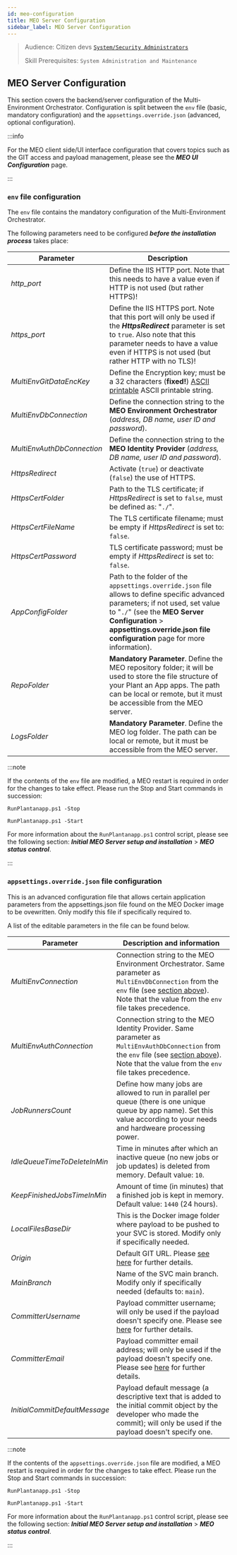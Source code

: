 ```yaml
---
id: meo-configuration
title: MEO Server Configuration
sidebar_label: MEO Server Configuration
---
```


> Audience: Citizen devs [`System/Security Administrators`](/docs/audience#systemsecurity-administrators)
> 
> Skill Prerequisites: `System Administration and Maintenance`

## MEO Server Configuration

This section covers the backend/server configuration of the Multi-Environment Orchestrator. Configuration is split between the `env` file (basic, mandatory configuration) and the `appsettings.override.json` (advanced, optional configuration).

:::info

For the MEO client side/UI interface configuration that covers topics such as the GIT access and payload management, please see the ***MEO UI Configuration*** page.

:::

### **`env`** file configuration

The `env` file contains the mandatory configuration of the Multi-Environment Orchestrator.

The following parameters need to be configured ***before the installation process*** takes place:

|Parameter|Description|
|---|---|
|*http_port*|Define the IIS HTTP port. Note that this needs to have a value even if HTTP is not used (but rather HTTPS)!|
|*https_port*|Define the IIS HTTPS port. Note that this port will only be used if the ***HttpsRedirect*** parameter is set to `true`. Also note that this parameter needs to have a value even if HTTPS is not used (but rather HTTP with no TLS)!|
|*MultiEnvGitDataEncKey*|Define the Encryption key; must be a 32 characters (**fixed!**) <a href="https://www.ascii-code.com/" target="_blank">ASCII printable</a> ASCII printable string.|
|*MultiEnvDbConnection*|Define the connection string to the **MEO Environment Orchestrator** (*address, DB name, user ID and password*).|
|*MultiEnvAuthDbConnection*|Define the connection string to the **MEO Identity Provider** (*address, DB name, user ID and password*).|
|*HttpsRedirect*|Activate (`true`) or deactivate (`false`) the use of HTTPS.|
|*HttpsCertFolder*|Path to the TLS certificate; if *HttpsRedirect* is set to `false`, must be defined as: "`./`". |
|*HttpsCertFileName*|The TLS certificate filename; must be empty if  *HttpsRedirect* is set to: `false`.|
|*HttpsCertPassword*|TLS certificate password; must be empty if  *HttpsRedirect* is set to: `false`.|
|*AppConfigFolder*|Path to the folder of the `appsettings.override.json` file allows to define specific advanced parameters; if not used, set value to "`./`" (see the **MEO Server Configuration** > **appsettings.override.json file configuration** page for more information).|
|*RepoFolder*|**Mandatory Parameter**. Define the MEO repository folder; it will be used to store the file structure of your Plant an App apps. The path can be local or remote, but it must be accessible from the MEO server.|
|*LogsFolder*|**Mandatory Parameter**. Define the MEO log folder. The path can be local or remote, but it must be accessible from the MEO server.|

:::note

If the contents of the `env` file are modified, a MEO restart is required in order for the changes to take effect. Please run the Stop and Start commands in succession:

`RunPlantanapp.ps1 -Stop`

`RunPlantanapp.ps1 -Start`

For more information about the `RunPlantanapp.ps1` control script, please see the following section:  ***Initial MEO Server setup and installation*** > ***MEO status control***.

:::

### **`appsettings.override.json`** file configuration

This is an advanced configuration file that allows certain application parameters  from the appsettings.json file found on the MEO Docker image to be ovewritten. Only modify this file if specifically required to. 

A list of the editable parameters in the file can be found below.

|Parameter|Description and information|
|---|---|
|*MultiEnvConnection*|Connection string to the MEO Environment Orchestrator. Same parameter as `MultiEnvDbConnection` from the `env` file (see [section above](#env-file-configuration)). Note that the value from the `env` file takes precedence.|
|*MultiEnvAuthConnection*|Connection string to the MEO Identity Provider. Same parameter as `MultiEnvAuthDbConnection` from the `env` file (see [section above](#env-file-configuration)). Note that the value from the `env` file takes precedence.|
|*JobRunnersCount*|Define how many jobs are allowed to run in parallel per queue (there is one unique queue by app name). Set this value according to your needs and hardweare processing power.|
|*IdleQueueTimeToDeleteInMin*|Time in minutes after which an inactive queue (no new jobs or job updates) is deleted from memory. Default value: `10`.|
|*KeepFinishedJobsTimeInMin*|Amount of time (in minutes) that a finished job is kept in memory. Default value: `1440` (24 hours).|
|*LocalFilesBaseDir*|This is the Docker image folder where payload to be pushed to your SVC is stored. Modify only if specifically needed.|
|*Origin*|Default GIT URL. Please <a href="https://docs.github.com/en/get-started/getting-started-with-git/about-remote-repositories#about-remote-repositories" target="_blank">see here</a> for further details.|
|*MainBranch*|Name of the SVC main branch. Modify only if specifically needed (defaults to: `main`).|
|*CommitterUsername*|Payload committer username; will only be used if the payload doesn't specify one. Please see <a href="https://docs.github.com/en/get-started/getting-started-with-git/setting-your-username-in-git" target="_blank">here</a> for further details.|
|*CommitterEmail*|Payload committer email address; will only be used if the payload doesn't specify one. Please see <a href="https://docs.github.com/en/account-and-profile/setting-up-and-managing-your-personal-account-on-github/managing-email-preferences/setting-your-commit-email-address" target="_blank">here</a> for further details.|
|*InitialCommitDefaultMessage*|Payload default message (a descriptive text that is added to the initial commit object by the developer who made the commit); will only be used if the payload doesn't specify one.|


:::note

If the contents of the `appsettings.override.json` file are modified, a MEO restart is required in order for the changes to take effect. Please run the Stop and Start commands in succession:

`RunPlantanapp.ps1 -Stop`

`RunPlantanapp.ps1 -Start`

For more information about the `RunPlantanapp.ps1` control script, please see the following section:  ***Initial MEO Server setup and installation*** > ***MEO status control***.

:::